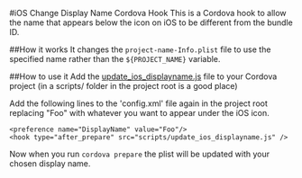 #iOS Change Display Name Cordova Hook
This is a Cordova hook to allow the name that appears below the icon on iOS to be different from the bundle ID. 

##How it works
It changes the `project-name-Info.plist` file to use the specified name rather than the `${PROJECT_NAME}` variable. 

##How to use it
Add the [update_ios_displayname.js](https://github.com/jbourgein/ios_change_displayname/tree/master/update_ios_displayname.js) file to your Cordova project (in a scripts/ folder in the project root is a good place)

Add the following lines to the 'config.xml' file again in the project root replacing "Foo" with whatever you want to appear under the iOS icon.

```
<preference name="DisplayName" value="Foo"/>
<hook type="after_prepare" src="scripts/update_ios_displayname.js" />
```

Now when you run `cordova prepare` the plist will be updated with your chosen display name.